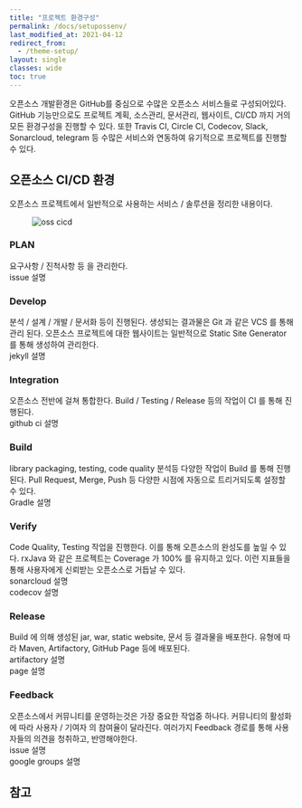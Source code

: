 ```yaml
---
title: "프로젝트 환경구성"
permalink: /docs/setupossenv/
last_modified_at: 2021-04-12
redirect_from:
  - /theme-setup/
layout: single
classes: wide
toc: true
---
```

오픈소스 개발환경은 GitHub를 중심으로 수많은 오픈소스 서비스들로 구성되어있다. GitHub 기능만으로도 
프로젝트 계획, 소스관리, 문서관리, 웹사이트, CI/CD 까지 거의 모든 환경구성을 진행할 수 있다. 
또한 Travis CI, Circle CI, Codecov, Slack, Sonarcloud, telegram 등 수많은 서비스와 연동하여
유기적으로 프로젝트를 진행할 수 있다.

## 오픈소스 CI/CD 환경
오픈소스 프로젝트에서 일반적으로 사용하는 서비스 / 솔루션을 정리한 내용이다.
<figure>
  <img src="{{ '/assets/images/osscicd.PNG' | relative_url }}" alt="oss cicd">
</figure>


### PLAN
요구사항 / 진척사항 등 을 관리한다.  
issue 설명

### Develop
분석 / 설계 / 개발 / 문서화 등이 진행된다. 생성되는 결과물은 Git 과 같은 VCS 를 통해 관리 된다.
오픈소스 프로젝트에 대한 웹사이트는 일반적으로 Static Site Generator 를 통해 생성하여 관리한다.  
jekyll 설명

### Integration
오픈소스 전반에 걸쳐 통합한다. Build / Testing / Release 등의 작업이 CI 를 통해 진행된다.  
github ci 설명

### Build
library packaging, testing, code quality 분석등 다양한 작업이 Build 를 통해 진행된다.
Pull Request, Merge, Push 등 다양한 시점에 자동으로 트리거되도록 설정할 수 있다.  
Gradle 설명

### Verify
Code Quality, Testing 작업을 진행한다. 이를 통해 오픈소스의 완성도를 높일 수 있다.
rxJava 와 같은 프로젝트는 Coverage 가 100% 를 유지하고 있다. 이런 지표들을 통해 사용자에게 신뢰받는 오픈소스로 거듭날 수 있다.  
sonarcloud 설명  
codecov 설명

### Release
Build 에 의해 생성된 jar, war, static website, 문서 등 결과물을 배포한다.
유형에 따라 Maven, Artifactory, GitHub Page 등에 배포된다.  
artifactory 설명  
page 설명


### Feedback
오픈소스에서 커뮤니티를 운영하는것은 가장 중요한 작업중 하나다. 커뮤니티의 활성화에 따라 사용자 / 기여자 의 참여율이 달라진다.
여러가지 Feedback 경로를 통해 사용자들의 의견을 청취하고, 반영해야한다.  
issue 설명  
google groups 설명


## 참고
